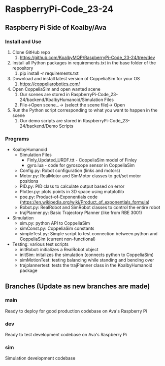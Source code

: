 # RaspberryPi-Code_23-24
## Raspberry Pi Side of Koalby/Ava

### Install and Use
1. Clone GitHub repo
    1. https://github.com/KoalbyMQP/RaspberryPi-Code_23-24/tree/dev
2. Install all Python packages in requirements.txt in the base folder of the repository
    1. pip install -r requirements.txt
3. Download and install latest version of CoppeliaSim for your OS
    1. https://coppeliarobotics.com/
4. Open CoppeliaSim and open wanted scene
    1. Our scenes are stored in RaspberryPi-Code_23-24/backend/KoalbyHumanoid/Simulation Files
    2. File→Open scene...→ (select the scene file)→ Open
5. Run the Python script corresponding to what you want to happen in the scene
    1. Our demo scripts are stored in RaspberryPi-Code_23-24/backend/Demo Scripts

### Programs
- KoalbyHumanoid
  - Simulation Files
    - Finly_Updated_URDF.ttt - CoppeliaSim model of Finley
    - gyro.lua - code for gyroscope sensor in CoppeliaSim
  - Config.py: Robot configuration (links and motors)
  - Motor.py: RealMotor and SimMotor classes to get/set motor positions
  - PID.py: PID class to calculate output based on error
  - Plotter.py: plots points in 3D space using matplotlib
  - poe.py: Product-of-Exponentials code (https://en.wikipedia.org/wiki/Product_of_exponentials_formula)
  - Robot.py: RealRobot and SimRobot classes to control the entire robot
  - trajPlanner.py: Basic Trajectory Planner (like from RBE 3001)
- Simulation
  - sim.py: python API to CoppeliaSim
  - simConst.py: CoppeliaSim constants
  - simpleTest.py: Simple script to test connection between python and CoppeliaSim (current non-functional)
- Testing: various test scripts
  - initRobot: initializes a RealRobot object
  - initSim: initalizes the simulation (connects python to CoppeliaSim)
  - simMotionTest: testing balancing while standing and bending over
  - trajplannertest: tests the trajPlanner class in the KoalbyHumanoid package

## Branches (Update as new branches are made)
### main
Ready to deploy for good production codebase on Ava's Raspberry Pi
### dev
Ready to test development codebase on Ava's Raspberry Pi
### sim
Simulation development codebase
